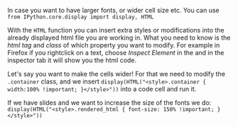 In case you want to have larger fonts, or wider cell size etc. You can use
``` from IPython.core.display import display, HTML```

With the `HTML` function you can insert extra styles or modifications into the already displayed html file you are working in. 
What you need to know is the *html tag* and *class* of which property you want to modify.
For example in Firefox if you rightclick on a text, choose *Inspect Element* in the and in the inspector tab it will show you the html code.

Let's say you want to make the cells wider! For that we need to modify the `.container` class, and we insert 
```display(HTML("<style>.container { width:100% !important; }</style>"))```
into a code cell and run it.

If we have slides and we want to increase the size of the fonts we do:
```display(HTML("<style>.rendered_html { font-size: 150% !important; }</style>")) ```


